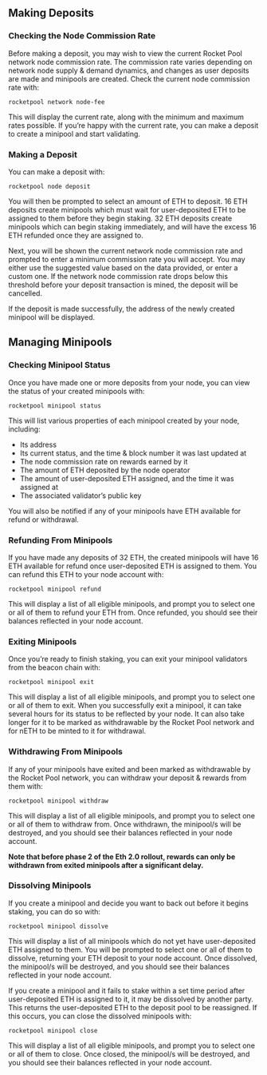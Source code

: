 ## Making Deposits

### Checking the Node Commission Rate

Before making a deposit, you may wish to view the current Rocket Pool network node commission rate. The commission rate varies depending on network node supply & demand dynamics, and changes as user deposits are made and minipools are created. Check the current node commission rate with:

```
rocketpool network node-fee
```

This will display the current rate, along with the minimum and maximum rates possible. If you’re happy with the current rate, you can make a deposit to create a minipool and start validating.

### Making a Deposit

You can make a deposit with:

```
rocketpool node deposit
```

You will then be prompted to select an amount of ETH to deposit. 16 ETH deposits create minipools which must wait for user-deposited ETH to be assigned to them before they begin staking. 32 ETH deposits create minipools which can begin staking immediately, and will have the excess 16 ETH refunded once they are assigned to.

Next, you will be shown the current network node commission rate and prompted to enter a minimum commission rate you will accept. You may either use the suggested value based on the data provided, or enter a custom one. If the network node commission rate drops below this threshold before your deposit transaction is mined, the deposit will be cancelled.

If the deposit is made successfully, the address of the newly created minipool will be displayed.


## Managing Minipools

### Checking Minipool Status

Once you have made one or more deposits from your node, you can view the status of your created minipools with:

```
rocketpool minipool status
```

This will list various properties of each minipool created by your node, including:

- Its address
- Its current status, and the time & block number it was last updated at
- The node commission rate on rewards earned by it
- The amount of ETH deposited by the node operator
- The amount of user-deposited ETH assigned, and the time it was assigned at
- The associated validator’s public key

You will also be notified if any of your minipools have ETH available for refund or withdrawal.

### Refunding From Minipools

If you have made any deposits of 32 ETH, the created minipools will have 16 ETH available for refund once user-deposited ETH is assigned to them. You can refund this ETH to your node account with:

```
rocketpool minipool refund

```

This will display a list of all eligible minipools, and prompt you to select one or all of them to refund your ETH from. Once refunded, you should see their balances reflected in your node account.

### Exiting Minipools

Once you’re ready to finish staking, you can exit your minipool validators from the beacon chain with:

```
rocketpool minipool exit
```

This will display a list of all eligible minipools, and prompt you to select one or all of them to exit. When you successfully exit a minipool, it can take several hours for its status to be reflected by your node. It can also take longer for it to be marked as withdrawable by the Rocket Pool network and for nETH to be minted to it for withdrawal.

### Withdrawing From Minipools

If any of your minipools have exited and been marked as withdrawable by the Rocket Pool network, you can withdraw your deposit & rewards from them with:

```
rocketpool minipool withdraw
```

This will display a list of all eligible minipools, and prompt you to select one or all of them to withdraw from. Once withdrawn, the minipool/s will be destroyed, and you should see their balances reflected in your node account.

**Note that before phase 2 of the Eth 2.0 rollout, rewards can only be withdrawn from exited minipools after a significant delay.**

### Dissolving Minipools

If you create a minipool and decide you want to back out before it begins staking, you can do so with:

```
rocketpool minipool dissolve
```

This will display a list of all minipools which do not yet have user-deposited ETH assigned to them. You will be prompted to select one or all of them to dissolve, returning your ETH deposit to your node account. Once dissolved, the minipool/s will be destroyed, and you should see their balances reflected in your node account.

If you create a minipool and it fails to stake within a set time period after user-deposited ETH is assigned to it, it may be dissolved by another party. This returns the user-deposited ETH to the deposit pool to be reassigned. If this occurs, you can close the dissolved minipools with:

```
rocketpool minipool close
```

This will display a list of all eligible minipools, and prompt you to select one or all of them to close. Once closed, the minipool/s will be destroyed, and you should see their balances reflected in your node account.